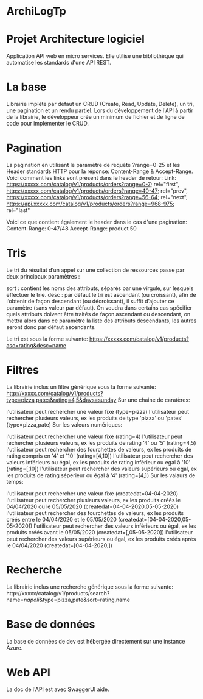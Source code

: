 # ArchiLogTp

# Projet Architecture logiciel

Application API web en micro services. Elle utilise une bibliothèque qui automatise les standards d'une API REST.

# La base
Librairie impléte par défaut un CRUD (Create, Read, Update, Delete), un tri, une pagination et un rendu partiel. Lors du développement de l'API à partir de la librairie, le développeur crée un minimum de fichier et de ligne de code pour implémenter le CRUD.

# Pagination
La pagination en utilisant le paramètre de requête ?range=0-25 et les Header standards HTTP pour la réponse: Content-Range & Accept-Range. Voici comment les links sont présent dans le header de retour: Link: https://xxxxx.com/catalog/v1/products/orders?range=0-7; rel="first", https://xxxxx.com/catalog/v1/products/orders?range=40-47; rel="prev", https://xxxxx.com/catalog/v1/products/orders?range=56-64; rel="next", https://api.xxxxx.com/catalog/v1/products/orders?range=968-975; rel="last"

Voici ce que contient également le header dans le cas d'une pagination: Content-Range: 0-47/48 Accept-Range: product 50

# Tris
Le tri du résultat d’un appel sur une collection de ressources passe par deux principaux paramètres :

sort : contient les noms des attributs, séparés par une virgule, sur lesquels effectuer le trie. desc : par défaut le tri est ascendant (ou croissant), afin de l’obtenir de façon descendant (ou décroissant), il suffit d’ajouter ce paramètre (sans valeur par défaut). On voudra dans certains cas spécifier quels attributs doivent être traités de façon ascendant ou descendant, on mettra alors dans ce paramètre la liste des attributs descendants, les autres seront donc par défaut ascendants.

Le tri est sous la forme suivante: https://xxxxx.com/catalog/v1/products?asc=rating&desc=name

# Filtres
La librairie inclus un filtre générique sous la forme suivante: http://xxxxx.com/catalog/v1/products?type=pizza,pates&rating=4,5&days=sunday Sur une chaine de caratères:

l'utilisateur peut rechercher une valeur fixe (type=pizza)
l'utilisateur peut rechercher plusieurs valeurs, ex les produits de type 'pizza' ou 'pates' (type=pizza,pate)
Sur les valeurs numériques:

l'utilisateur peut rechercher une valeur fixe (rating=4)
l'utilisateur peut rechercher plusieurs valeurs, ex les produits de rating '4' ou '5' (rating=4,5)
l'utilisateur peut rechercher des fourchettes de valeurs, ex les produits de rating compris en '4' et '10' (rating=[4,10])
l'utilisateur peut rechercher des valeurs inférieurs ou égal, ex les produits de rating inférieur ou egal à '10' (rating=[,10])
l'utilisateur peut rechercher des valeurs supérieurs ou égal, ex les produits de rating séperieur ou égal à '4' (rating=[4,])
Sur les valaurs de temps:

l'utilisateur peut rechercher une valeur fixe (createdat=04-04-2020)
l'utilisateur peut rechercher plusieurs valeurs, ex les produits créés le 04/04/2020 ou le 05/05/2020 (createdat=04-04-2020,05-05-2020)
l'utilisateur peut rechercher des fourchettes de valeurs, ex les produits créés entre le 04/04/2020 et le 05/05/2020 (createdat=[04-04-2020,05-05-2020])
l'utilisateur peut rechercher des valeurs inférieurs ou égal, ex les produits créés avant le 05/05/2020 (createdat=[,05-05-2020])
l'utilisateur peut rechercher des valeurs supérieurs ou égal, ex les produits créés après le 04/04/2020 (createdat=[04-04-2020,])

# Recherche
La librairie inclus une recherche générique sous la forme suivante: http://xxxxx/catalog/v1/products/search?name=*napoli*&type=pizza,pate&sort=rating,name

# Base de données
La base de données de dev est hébergée directement sur une instance Azure.

# Web API
La doc de l'API est avec SwaggerUI aide.
